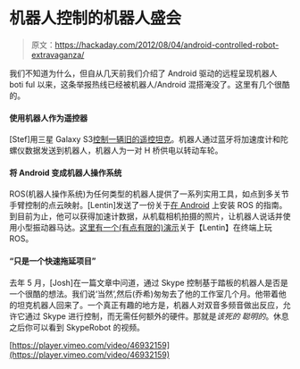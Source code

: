 # 机器人控制的机器人盛会

> 原文：<https://hackaday.com/2012/08/04/android-controlled-robot-extravaganza/>

我们不知道为什么，但自从几天前我们介绍了 Android 驱动的远程呈现机器人 boti ful 以来，这条举报热线已经被机器人/Android 混搭淹没了。这里有几个很酷的。

#### 使用机器人作为遥控器

[Stef]用三星 Galaxy S3[控制一辆旧的遥控坦克](http://www.youtube.com/watch?v=Z3PLLrys6c8&feature=plcp)。机器人通过蓝牙将加速度计和陀螺仪数据发送到机器人，机器人为一对 H 桥供电以转动车轮。

#### 将 Android 变成机器人操作系统

ROS(机器人操作系统)为任何类型的机器人提供了一系列实用工具，如点到多关节手臂控制的点云映射。[Lentin]发送了一份关于[在 Android](http://www.technolabsz.com/2012/03/ros-on-android-phone.html) 上安装 ROS 的指南。到目前为止，他可以获得加速计数据，从机载相机拍摄的照片，让机器人说话并使用小型振动器马达。[这里有一个(有点有限的)演示](http://www.youtube.com/watch?v=uMdwNXwHmBM&feature=player_embedded)关于【Lentin】在终端上玩 ROS。

#### “只是一个快速拖延项目”

去年 5 月，[Josh]在一篇文章中问道，通过 Skype 控制基于踏板的机器人是否是一个很酷的想法。我们说‘当然’,然后(乔希)匆匆去了他的工作室几个月。他带着他的坦克机器人回来了。一个真正有趣的地方是，机器人对双音多频音做出反应，允许它通过 Skype 进行控制，而无需任何额外的硬件。那就是*该死的* *聪明的*。休息之后你可以看到 SkypeRobot 的视频。

[https://player.vimeo.com/video/46932159](https://player.vimeo.com/video/46932159)